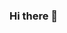 ### Hi there 👋

<!--
**yuraautsayder/yuraautsayder** is a ✨ _special_ ✨ repository because its `README.md` (this file) appears on your GitHub profile.

Here are some ideas to get you started:

- 🔭 I’m currently working on ...
- 🌱 I’m currently learning ...
- 👯 I’m looking to collaborate on ...
- 🤔 I’m looking for help with ...
- 💬 Ask me about ...
- 📫 How to reach me: ...
- 😄 Pronouns: ...
- ⚡ Fun fact: ...
-->

<!-- 

    Предисловие.

А если серьезно, то я стартую проект, со скудным функционалом и максимально простым и минималистичным дизайном.

Это будет что-то вроде блога, медиа, новостного портала, куда я буду писать, а может и не буду.

Бэк вероятней всего будет на на пыхе, возможно лара или симфони, просто для галочки, в целях обучения, но все может поменяться и попутно с обучением js-a решу прибегнуть и пощупать node.js 

Фронт - лес, в который я ходить не планирую, по этому ванила js для закрытия необходимых мне минимальных фронтовых вопросов, но это не точно 

На данный момент план такой, по мере выполнения буду вычеркивать некоторые пунктики, либо дополнять новыми. 

    Верстка.
Её я хотябы умею, понимаю, практикую, по этому для начала реализую приблизительный визуал, в планах всего 2-3 страницы, главная, страница материала, и возможно какие-ниудь информационные страницы. 

    Функционал. 
Тут особо никаких последовательных шагов не могу себе представить, по этому опишу то, что хотел бы сделать 
Авторизация и два пользователя. 
Админ -- весь функционал(+- это написание статей, создание страниц, их редактура(тут еще не понятно, но выведу в шаблон какие-то области для наполнения и редактирования), добавление редакторов, пока все...)
Редактор -- только написание статей

Что мне с этим делать я не представляю, но что-то буду делать, до встречи.

-->


<!--
11/11/2022 накидал первый этап верстки, прикинул то, как я все это дело видел, буду отталкиваться от этого варианта.

12/11/2022 хочу добавить рубрикатор, будут фиксированные рубрики , находящиеся над списком новостей, 3-5 штук, и рядом аккардеон с "не постоянными" рубриками, при создании статьи редактор сможет указать рубрику, которой нет в списке, она отобразится там. 
Для начала надо реализовать вывод рубрик и отображение статей по этим рубрикам, потом уже создание новых.

 -->